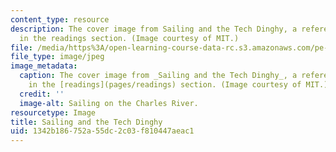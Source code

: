 ```yaml
---
content_type: resource
description: The cover image from Sailing and the Tech Dinghy, a reference text provided
  in the readings section. (Image courtesy of MIT.)
file: /media/https%3A/open-learning-course-data-rc.s3.amazonaws.com/pe-810-sailing-spring-2007/1342b186752a55dc2c03f810447aeac1_pe-810s07.jpg
file_type: image/jpeg
image_metadata:
  caption: The cover image from _Sailing and the Tech Dinghy_, a reference text provided
    in the [readings](pages/readings) section. (Image courtesy of MIT.)
  credit: ''
  image-alt: Sailing on the Charles River.
resourcetype: Image
title: Sailing and the Tech Dinghy
uid: 1342b186-752a-55dc-2c03-f810447aeac1
---
```

